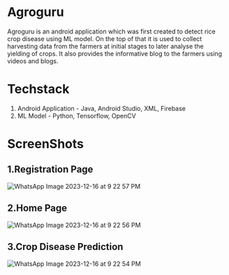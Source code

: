 # Agroguru
Agroguru is an android application which was first created to detect rice crop disease using ML model. On the top of that it is used to collect harvesting data from the farmers at initial stages to later analyse the yielding of crops. It also provides the informative blog to the farmers using videos and blogs.

# Techstack
1. Android Application - Java, Android Studio, XML, Firebase
2. ML Model - Python, Tensorflow, OpenCV

# ScreenShots

## 1.Registration Page
![WhatsApp Image 2023-12-16 at 9 22 57 PM](https://github.com/kartikmore24/Agroguru2/assets/69580458/82374ec4-fa56-48e7-9dab-ba7402b9aae3)

## 2.Home Page
![WhatsApp Image 2023-12-16 at 9 22 56 PM](https://github.com/kartikmore24/Agroguru2/assets/69580458/13234b4b-08a2-4e31-8b65-f874d4246d77)

## 3.Crop Disease Prediction
![WhatsApp Image 2023-12-16 at 9 22 54 PM](https://github.com/kartikmore24/Agroguru2/assets/69580458/74fa5789-6362-4191-8abd-cec6182f4af3)



